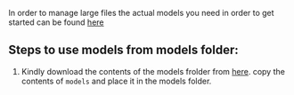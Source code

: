 In order to manage large files the actual models you need in order to get started can be found [here](https://yadi.sk/d/0MtZBN4DfpyoSQ)

## Steps to use models from models folder:
1. Kindly download the contents of the models frolder from  [here](https://yadi.sk/d/0MtZBN4DfpyoSQ). copy the contents of `models` and place it in the models folder.
